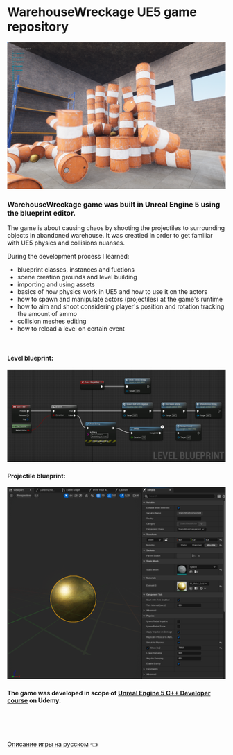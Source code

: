 # WarehouseWreckage UE5 game repository

<img src="https://github.com/Romandre/WarehouseWreckage_UE5/blob/a743622b9807ef9775708aabf988cef8ba99115e/Images/WarehouseWreckage.png" width="900">


### WarehouseWreckage game was built in Unreal Engine 5 using the blueprint editor. 

The game is about causing chaos by shooting the projectiles to surrounding objects in abandoned warehouse. It was creatied in order to get familiar with UE5 physics and collisions nuanses.

During the development process I learned:
- blueprint classes, instances and fuctions 
- scene creation grounds and level building
- importing and using assets
- basics of how physics work in UE5 and how to use it on the actors
- how to spawn and manipulate actors (projectiles) at the game's runtime
- how to aim and shoot considering player's position and rotation tracking the amount of ammo
- collision meshes editing
- how to reload a level on certain event
<br />

#### Level blueprint:
<img src="https://github.com/Romandre/WarehouseWreckage_UE5/blob/103c5d8d01d7278a0adbb439f05e27752e71299c/Images/Level_BP.png?raw=true" width="900">

#### Projectile blueprint:
<img src="https://github.com/Romandre/WarehouseWreckage_UE5/blob/103c5d8d01d7278a0adbb439f05e27752e71299c/Images/Projectile_BP.png" width="900">
<br />

#### The game was developed in scope of [Unreal Engine 5 C++ Developer course](https://www.udemy.com/course/unrealcourse/) on Udemy.
<br /><br /><br />

[Описание игры на русском](https://github.com/Romandre/WarehouseWreckage_UE5/blob/2e9cb15ca3861cc228b29a332f9771044adcd781/README_RU.md) :point_left:
